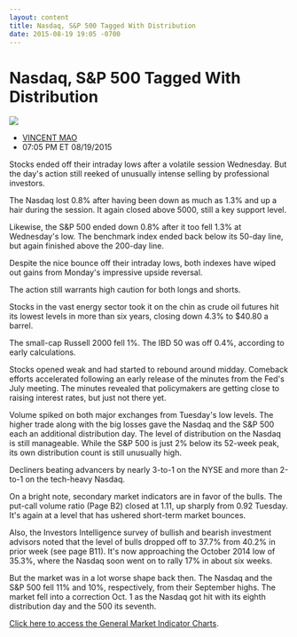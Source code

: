 ```yaml
---
layout: content
title: Nasdaq, S&P 500 Tagged With Distribution
date: 2015-08-19 19:05 -0700
---
```



Nasdaq, S&P 500 Tagged With Distribution
=========================================


![](https://www.investors.com/wp-content/uploads/ibd-migrated-images/MPv_150820_635755950074152262.png)

* [VINCENT MAO](https://www.investors.com/author/maov/ "Posts by VINCENT MAO")
* 07:05 PM ET 08/19/2015




  

Stocks ended off their intraday lows after a volatile session Wednesday. But the day's action still reeked of unusually intense selling by professional investors.

  

The Nasdaq lost 0.8% after having been down as much as 1.3% and up a hair during the session. It again closed above 5000, still a key support level.

  

Likewise, the S&P 500 ended down 0.8% after it too fell 1.3% at Wednesday's low. The benchmark index ended back below its 50-day line, but again finished above the 200-day line.

  

Despite the nice bounce off their intraday lows, both indexes have wiped out gains from Monday's impressive upside reversal.

  

The action still warrants high caution for both longs and shorts.

  

Stocks in the vast energy sector took it on the chin as crude oil futures hit its lowest levels in more than six years, closing down 4.3% to $40.80 a barrel.

  

The small-cap Russell 2000 fell 1%. The IBD 50 was off 0.4%, according to early calculations.

  

Stocks opened weak and had started to rebound around midday. Comeback efforts accelerated following an early release of the minutes from the Fed's July meeting. The minutes revealed that policymakers are getting close to raising interest rates, but just not there yet.

  

Volume spiked on both major exchanges from Tuesday's low levels. The higher trade along with the big losses gave the Nasdaq and the S&P 500 each an additional distribution day. The level of distribution on the Nasdaq is still manageable. While the S&P 500 is just 2% below its 52-week peak, its own distribution count is still unusually high.

  

Decliners beating advancers by nearly 3-to-1 on the NYSE and more than 2-to-1 on the tech-heavy Nasdaq.

  

On a bright note, secondary market indicators are in favor of the bulls. The put-call volume ratio (Page B2) closed at 1.11, up sharply from 0.92 Tuesday. It's again at a level that has ushered short-term market bounces.

  

Also, the Investors Intelligence survey of bullish and bearish investment advisors noted that the level of bulls dropped off to 37.7% from 40.2% in prior week (see page B11). It's now approaching the October 2014 low of 35.3%, where the Nasdaq soon went on to rally 17% in about six weeks.

  

But the market was in a lot worse shape back then. The Nasdaq and the S&P 500 fell 11% and 10%, respectively, from their September highs. The market fell into a correction Oct. 1 as the Nasdaq got hit with its eighth distribution day and the 500 its seventh.

  

[Click here to access the General Market Indicator Charts](https://www.investors.com/pdf/GMI_082015.pdf).




